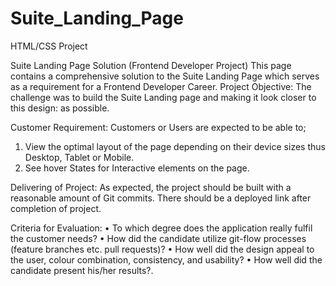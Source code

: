 # Suite_Landing_Page
HTML/CSS Project

Suite Landing Page Solution
(Frontend Developer Project)
This page contains a comprehensive solution to the Suite Landing Page which serves as a requirement for a Frontend Developer Career.
Project Objective:
The challenge was to build the Suite Landing page and making it look closer to this design: as possible.

Customer Requirement:
Customers or Users are expected to be able to;
1.	View the optimal layout of the page depending on their device sizes thus Desktop, Tablet or Mobile.
2.	See hover States for Interactive elements on the page.

Delivering of Project:
As expected, the project should be built with a reasonable amount of Git commits. 
There should be a deployed link after completion of project.

Criteria for Evaluation:
• To which degree does the application really fulfil the customer needs?
• How did the candidate utilize git-flow processes (feature branches etc. pull
requests)?
• How well did the design appeal to the user, colour combination, consistency, and
usability?
• How well did the candidate present his/her results?.







